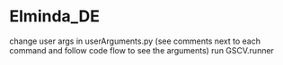 # Elminda_DE
change user args in userArguments.py (see comments next to each command and follow code flow to see the arguments)
run GSCV.runner
